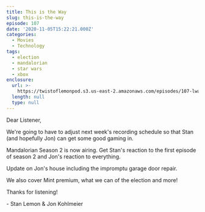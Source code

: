 ```yaml
---
title: This is the Way
slug: this-is-the-way
episode: 107
date: '2020-11-05T15:22:21.000Z'
categories:
  - Movies
  - Technology
tags:
  - election
  - mandalorian
  - star wars
  - xbox
enclosure:
  url: >-
    https://twistoflemonpod.s3.us-east-2.amazonaws.com/episodes/107-lwatol-20201105.mp3
  length: null
  type: null
---
```


Dear Listener,

We're going to have to adjust next week's recording schedule so that Stan (and hopefully Jon) can get some good gaming in.

Mandalorian Season 2 is now airing. Get Stan's reaction to the first episode of season 2 and Jon's reaction to everything.

Update on Jon's house including the impromptu garage door repair.

We also cover Mint premium, what we can of the election and more!

Thanks for listening!

\- Stan Lemon & Jon Kohlmeier
